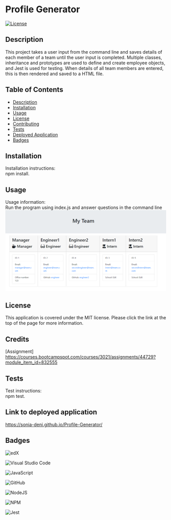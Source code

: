 # **Profile Generator**
  [![License](https://img.shields.io/badge/License-MIT-yellow.svg)](https://opensource.org/licenses/MIT)

  ## Description
  This project takes a user input from the command line and saves details of each member of a team until the user input is completed. Multiple classes, inheritance and prototypes are used to define and create employee objects, and Jest is used for testing. When details of all team members are entered, this is then rendered and saved to a HTML file.  
  
  ## Table of Contents
  * [Description](#description)
  * [Installation](#installation)
  * [Usage](#usage)
  * [License](#license)
  * [Contributing](#contributing)
  * [Tests](#tests)
  * [Deployed Application](#link-to-deployed-application)
  * [Badges](#badges)
  
  ## Installation
  Installation instructions:  
  npm install.  

  ## Usage
  Usage information:  
  Run the program using index.js and answer questions in the command line 
 ![screenshot of the rendered page](/Screenshot.png)

  ## License
  This application is covered under the MIT license. Please click the link at the top of the page for more information. 

  ## Credits
  [Assignment] https://courses.bootcampspot.com/courses/3021/assignments/44729?module_item_id=832555

  ## Tests
  Test instructions:  
  npm test.  
    
  ## Link to deployed application

  https://sonia-deni.github.io/Profile-Generator/


  ## Badges

![edX](https://img.shields.io/badge/edX-%2302262B.svg?style=for-the-badge&logo=edX&logoColor=white)

![Visual Studio Code](https://img.shields.io/badge/Visual%20Studio%20Code-0078d7.svg?style=for-the-badge&logo=visual-studio-code&logoColor=white)

![JavaScript](https://img.shields.io/badge/javascript-%23323330.svg?style=for-the-badge&logo=javascript&logoColor=%23F7DF1E)

![GitHub](https://img.shields.io/badge/github-%23121011.svg?style=for-the-badge&logo=github&logoColor=white)

![NodeJS](https://img.shields.io/badge/node.js-6DA55F?style=for-the-badge&logo=node.js&logoColor=white)

![NPM](https://img.shields.io/badge/NPM-%23CB3837.svg?style=for-the-badge&logo=npm&logoColor=white)

![Jest](https://img.shields.io/badge/-jest-%23C21325?style=for-the-badge&logo=jest&logoColor=white)
